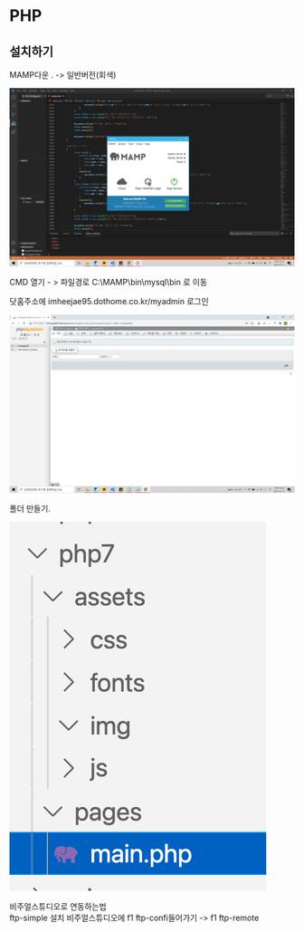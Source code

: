 # PHP

## 설치하기

MAMP다운 . -&gt; 일반버전\(회색\)   


![](.gitbook/assets/image%20%2838%29.png)

CMD 열기 - &gt; 파일경로 C:\MAMP\bin\mysql\bin 로 이동  
  
  
  
닷홈주소에 imheejae95.dothome.co.kr/myadmin 로그인  

![](.gitbook/assets/image%20%2837%29.png)

폴더 만들기.

![](.gitbook/assets/image%20%2836%29.png)

비주얼스튜디오로 연동하는법  
ftp-simple 설치 비주얼스튜디오에 f1 ftp-confi들어가기 -&gt; f1 ftp-remote

